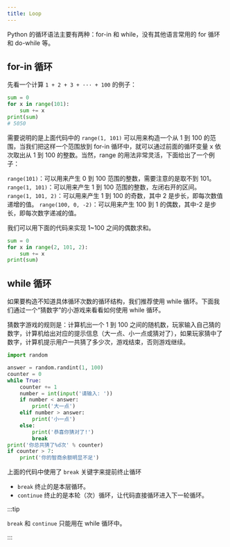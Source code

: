 ```yaml
---
title: Loop
---
```


Python 的循环语法主要有两种：for-in 和 while，没有其他语言常用的 for 循环和 do-while 等。

## for-in 循环

先看一个计算 `1 + 2 + 3 + ··· + 100` 的例子：

```py
sum = 0
for x in range(101):
    sum += x
print(sum)
# 5050
```

需要说明的是上面代码中的 `range(1, 101)` 可以用来构造一个从 1 到 100 的范围，当我们把这样一个范围放到 for-in 循环中，就可以通过前面的循环变量 x 依次取出从 1 到 100 的整数。当然，range 的用法非常灵活，下面给出了一个例子：

`range(101)`：可以用来产生 0 到 100 范围的整数，需要注意的是取不到 101。 `range(1, 101)`：可以用来产生 1 到 100 范围的整数，左闭右开的区间。 `range(1, 101, 2)`：可以用来产生 1 到 100 的奇数，其中 2 是步长，即每次数值递增的值。 `range(100, 0, -2)`：可以用来产生 100 到 1 的偶数，其中-2 是步长，即每次数字递减的值。

我们可以用下面的代码来实现 1~100 之间的偶数求和。

```py
sum = 0
for x in range(2, 101, 2):
    sum += x
print(sum)
```

## while 循环

如果要构造不知道具体循环次数的循环结构，我们推荐使用 while 循环。下面我们通过一个“猜数字”的小游戏来看看如何使用 while 循环。

猜数字游戏的规则是：计算机出一个 1 到 100 之间的随机数，玩家输入自己猜的数字，计算机给出对应的提示信息（大一点、小一点或猜对了），如果玩家猜中了数字，计算机提示用户一共猜了多少次，游戏结束，否则游戏继续。

```py
import random

answer = random.randint(1, 100)
counter = 0
while True:
    counter += 1
    number = int(input('请输入: '))
    if number < answer:
        print('大一点')
    elif number > answer:
        print('小一点')
    else:
        print('恭喜你猜对了!')
        break
print('你总共猜了%d次' % counter)
if counter > 7:
    print('你的智商余额明显不足')
```

上面的代码中使用了 `break` 关键字来提前终止循环

- `break` 终止的是本层循环。
- `continue` 终止的是本轮（次）循环，让代码直接循环进入下一轮循环。

:::tip

`break` 和 `continue` 只能用在 while 循环中。

:::
